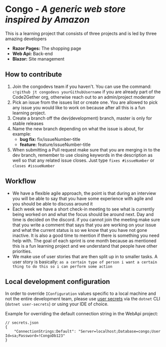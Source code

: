 # Congo - *A generic web store inspired by Amazon*
This is a learning project that consists of three projects and is led by three amazing developers
- **Razor Pages:** The shopping page
- **Web Api:** Back-end
- **Blazor:** Site management

## How to contribute
1. Join the congodevs team if you haven't. You can use the command: `c!github jt congodevs yourGithubUsername` if you are already part of the Code2Gether org, otherwise reach out to an admin/project moderator
2. Pick an issue from the issues list or create one. You are allowed to pick any issue you would like to work on because after all this is a fun learning project.
3. Create a branch off the dev(development) branch, master is only for stable releases
4. Name the new branch depending on what the issue is about, for example:
   - **bug fix:** fix/issueNumber-title
   - **feature:** feature/issueNumber-title
5. When submitting a Pull request make sure that you are merging in to the dev branch, remember to use closing keywords in the description as well so that any related issue closes. Just type `fixes #issueNumber` or `closes #issueNumber`

## Workflow
- We have a flexible agile approach, the point is that during an interview you will be able to say that you have some experience with agile and you should be able to discuss around it
- Each week we have a short check-in meeting to see what is currently being worked on and what the focus should be around next. Day and time is decided on the discord. if you cannot join the meeting make sure that you write a comment that says that you are working on your issue and what the current status is so we know that you have not gone inactive. It is also a good time to mention if there is something you need help with. The goal of each sprint is one month because as mentioned this is a fun learning project and we understand that people have other priorities.
- We make use of user stories that are then split up in to smaller tasks. A user story is basically: `as a certain type of person i want a certain thing to do this so i can perform some action`

## Local development configuration
In order to override `IConfiguration` values specific to a local machine and not the entire development team, please use [user secrets](https://docs.microsoft.com/en-us/aspnet/core/security/app-secrets?view=aspnetcore-5.0&tabs=windows#secret-manager) via the `dotnet` CLI (`dotnet user-secrets`) or using your IDE of choice.

Example for overriding the default connection string in the WebApi project:
```json5
// secrets.json
{
    "ConnectionStrings:Default": "Server=localhost;Database=congo;User Id=sa;Password=!CongoDb123"
}
```
